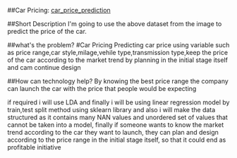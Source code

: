 ##Car Pricing:
[car_price_prediction](https://user-images.githubusercontent.com/115086189/194798100-16ddade1-349c-4d4b-8268-da870f1894ab.PNG)

##Short Description
I'm going to use the above dataset from the image to predict the price of the car.


##what's the problem?
#Car Pricing
Predicting car price using variable such as price range,car style,milage,vehile type,transmission type,keep the price of the car according to the market trend by planning in the initial stage itself and cam continue design 

##How can technology help?
By knowing the best price range the company can launch the car with the price that people would be expecting

                   
   if required i will use LDA and finally i will be using linear regression model
   by train,test split method using sklearn library and also i will make the data structured
   as it contains many NAN values and unordered set of values that cannot be taken into a model,
   finally if someone wants to know the market trend according to the car they want to launch,
   they can plan and design according to the price range in the initial stage itself, so that
   it could end as profitable initiative
